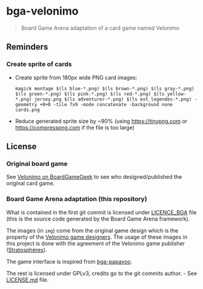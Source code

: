 # bga-velonimo

> Board Game Arena adaptation of a card game named Velonimo

## Reminders

### Create sprite of cards

- Create sprite from 180px wide PNG card images:
  ```shell
  magick montage $(ls blue-*.png) $(ls brown-*.png) $(ls gray-*.png) $(ls green-*.png) $(ls pink-*.png) $(ls red-*.png) $(ls yellow-*.png) jersey.png $(ls adventurer-*.png) $(ls ext_legendes-*.png) -geometry +0+0 -tile 7x9 -mode concatenate -background none cards.png
  ```
- Reduce generated sprite size by ~90% (using https://tinypng.com or https://compresspng.com if the file is too large)

## License

### Original board game

See [Velonimo on BoardGameGeek](https://boardgamegeek.com/boardgame/323262/velonimo) to see who designed/published the original card game.

### Board Game Arena adaptation (this repository)

What is contained in the first git commit is licensed under [LICENCE_BGA](LICENCE_BGA) file (this is the source code generated by the Board Game Arena framework).

The images (in `img`) come from the original game design which is the property of the [Velonimo game designers](https://boardgamegeek.com/boardgame/323262/velonimo).
The usage of these images in this project is done with the agreement of the Velonimo game publisher ([Stratosphères](https://www.studiostratospheres.com)).

The game interface is inspired from [bga-papayoo](https://github.com/Syarwin/bga-papayoo).

The rest is licensed under GPLv3, credits go to the git commits author. - See [LICENSE.md](LICENSE.md) file.
